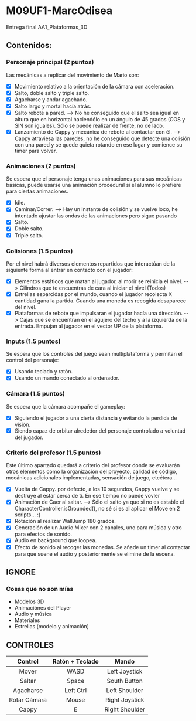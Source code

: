 # M09UF1-MarcOdisea
Entrega final AA1_Plataformas_3D 

## Contenidos:
### Personaje principal (2 puntos)
Las mecánicas a replicar del movimiento de Mario son:
- [x] Movimiento relativo a la orientación de la cámara con aceleración.
- [x] Salto, doble salto y triple salto.
- [x]  Agacharse y andar agachado.
- [x]  Salto largo y mortal hacía atrás.
- [x]  Salto rebote a pared. --> No he conseguido que el salto sea igual en altura que en horizontal haciendólo en un ángulo de 45 grados (COS y SIN son iguales). Sólo se puede realizar de frente, no de lado.
- [x]  Lanzamiento de Cappy y mecánica de rebote al contactar con él. --> Cappy atraviesa las paredes, no he conseguido que detecte una colisión con una pared y se quede quieta rotando en ese lugar y comience su timer para volver.

### Animaciones (2 puntos)
Se espera que el personaje tenga unas animaciones para sus mecánicas básicas, puede usarse una animación procedural si el alumno lo prefiere para ciertas animaciones.
- [x] Idle.
- [x] Caminar/Correr. --> Hay un instante de colisión y se vuelve loco, he intentado ajustar las ondas de las animaciones pero sigue pasando
- [x] Salto.
- [x] Doble salto.
- [x] Triple salto.

### Colisiones (1.5 puntos)
Por el nivel habrá diversos elementos repartidos que interactúan de la siguiente forma al entrar en contacto con el jugador:
- [x] Elementos estáticos que matan al jugador, al morir se reinicia el nivel. --> Cilindros que te encuentras de cara al iniciar el nivel (Todos)
- [x] Estrellas esparcidas por el mundo, cuando el jugador recolecta X cantidad gana la partida. Cuando una moneda es recogida desaparece del nivel.
- [x] Plataformas de rebote que impulsaran el jugador hacía una dirección. --> Cajas que se encuentran en el agujero del techo y a la izquierda de la entrada. Empujan al jugador en el vector UP de la plataforma.

### Inputs (1.5 puntos)
Se espera que los controles del juego sean multiplataforma y permitan el
control del personaje:
- [x] Usando teclado y ratón.
- [x] Usando un mando conectado al ordenador.

### Cámara (1.5 puntos)
Se espera que la cámara acompañe el gameplay:
- [x] Siguiendo el jugador a una cierta distancia y evitando la pérdida de visión.
- [x] Siendo capaz de orbitar alrededor del personaje controlado a voluntad del jugador.

### Criterio del profesor (1.5 puntos)
Este último apartado quedará a criterio del profesor donde se evaluarán otros elementos como la organización del proyecto, calidad de código, mecánicas adicionales implementadas, sensación de juego, etcétera...
- [x] Vuelta de Cappy. por defecto, a los 10 segundos, Cappy vuelve y se destruye al estar cerca de ti. En ese tiempo no puede vovler
- [x] Animación de Caer al saltar. --> Sólo el salto ya que si no es estable el CharacterController.isGrounded(), no sé si es al aplicar el Move en 2 scripts... :(
- [x] Rotación al realizar WallJump 180 grados.
- [x] Generación de un Audio Mixer con 2 canales, uno para música y otro para efectos de sonido.
- [x] Audio en background que loopea.
- [x] Efecto de sonido al recoger las monedas. Se añade un timer al contactar para que suene el audio y posteriormente se elimine de la escena.

## IGNORE
### Cosas que no son mías 
- Modelos 3D
- Animaciónes del Player
- Audio y música
- Materiales
- Estrellas (modelo y animación)

## CONTROLES
|Control      |Ratón + Teclado|Mando         |
|:-----------:|:-------------:|:------------:|
|Mover        |WASD           |Left Joystick |
|Saltar       |Space          | South Button |
|Agacharse    |Left Ctrl      |Left Shoulder |
|Rotar Cámara |Mouse          |Right Joystick|
|Cappy        |E              |Right Shoulder|
